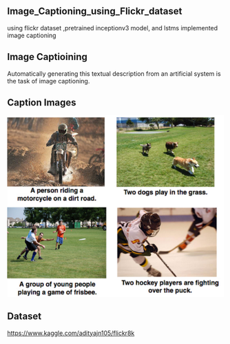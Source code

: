 ## Image_Captioning_using_Flickr_dataset
using flickr dataset ,pretrained inceptionv3 model, and lstms implemented image captioning 
## Image Captioining
Automatically generating this textual description from an artificial system is the task of image captioning.
## Caption Images
![image](./caption_images.png)
## Dataset
https://www.kaggle.com/adityajn105/flickr8k
